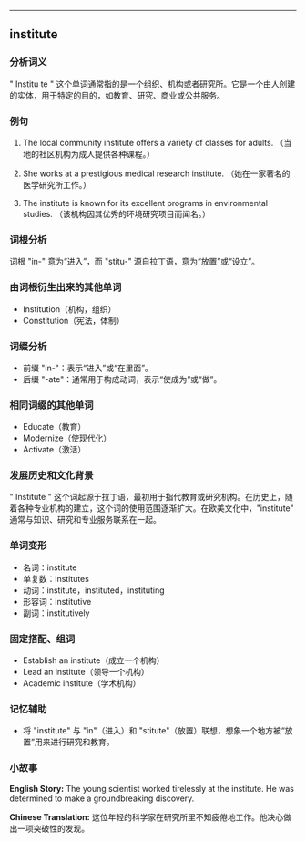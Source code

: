
---------------
## institute
### 分析词义
" Institu te " 这个单词通常指的是一个组织、机构或者研究所。它是一个由人创建的实体，用于特定的目的，如教育、研究、商业或公共服务。

### 例句
1. The local community institute offers a variety of classes for adults.
   （当地的社区机构为成人提供各种课程。）

2. She works at a prestigious medical research institute.
   （她在一家著名的医学研究所工作。）

3. The institute is known for its excellent programs in environmental studies.
   （该机构因其优秀的环境研究项目而闻名。）

### 词根分析
词根 "in-" 意为“进入”，而 "stitu-" 源自拉丁语，意为“放置”或“设立”。

### 由词根衍生出来的其他单词
- Institution（机构，组织）
- Constitution（宪法，体制）

### 词缀分析
- 前缀 "in-"：表示“进入”或“在里面”。
- 后缀 "-ate"：通常用于构成动词，表示“使成为”或“做”。

### 相同词缀的其他单词
- Educate（教育）
- Modernize（使现代化）
- Activate（激活）

### 发展历史和文化背景
" Institute " 这个词起源于拉丁语，最初用于指代教育或研究机构。在历史上，随着各种专业机构的建立，这个词的使用范围逐渐扩大。在欧美文化中，"institute" 通常与知识、研究和专业服务联系在一起。

### 单词变形
- 名词：institute
- 单复数：institutes
- 动词：institute，instituted，instituting
- 形容词：institutive
- 副词：institutively

### 固定搭配、组词
- Establish an institute（成立一个机构）
- Lead an institute（领导一个机构）
- Academic institute（学术机构）

### 记忆辅助
- 将 "institute" 与 "in"（进入）和 "stitute"（放置）联想，想象一个地方被“放置”用来进行研究和教育。

### 小故事
**English Story:**
The young scientist worked tirelessly at the institute. He was determined to make a groundbreaking discovery.

**Chinese Translation:**
这位年轻的科学家在研究所里不知疲倦地工作。他决心做出一项突破性的发现。

